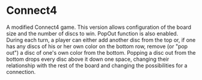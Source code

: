 # Connect4
A modified Connect4 game. This version allows configuration of the board size and the number of discs to win. PopOut function is also enabled.  During each turn, a player can either add another disc from the top or, if one has any discs of his or her own color on the bottom row, remove (or "pop out") a disc of one's own color from the bottom. Popping a disc out from the bottom drops every disc above it down one space, changing their relationship with the rest of the board and changing the possibilities for a connection. 
